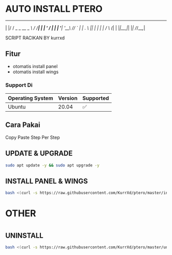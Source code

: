 
# AUTO INSTALL PTERO

_  __             __  __   _ 
| |/ /   _ _ __ _ _\ \/ /__| |
| ' / | | | '__| '__\  // _` |
| . \ |_| | |  | |  /  \ (_| |
|_|\_\__,_|_|  |_| /_/\_\__,_|                                        

SCRIPT RACIKAN BY kurrxd

## Fitur

- otomatis install panel
- otomatis install wings

### Support Di


| Operating System | Version | Supported          |
| ---------------- | ------- | ------------------ |
| Ubuntu | 20.04   | :white_check_mark: |


## Cara Pakai

Copy Paste Step Per Step

## UPDATE & UPGRADE
```bash
sudo apt update -y && sudo apt upgrade -y
```

## INSTALL PANEL & WINGS
```bash
bash <(curl -s https://raw.githubusercontent.com/KurrXd/ptero/master/install.sh)
```
#
#
# OTHER
#
## UNINSTALL
```bash
bash <(curl -s https://raw.githubusercontent.com/KurrXd/ptero/master/uninstall.sh)
```
